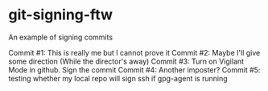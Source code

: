 # git-signing-ftw
An example of signing commits

Commit #1: This is really me but I cannot prove it
Commit #2: Maybe I'll give some direction (While the director's away)
Commit #3: Turn on Vigilant Mode in github. Sign the commit
Commit #4: Another imposter?
Commit #5: testing whether my local repo will sign ssh if gpg-agent is running
